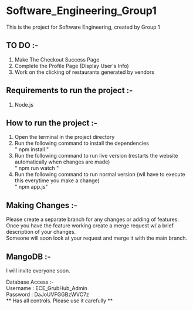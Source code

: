 # Software_Engineering_Group1
This is the project for Software Engineering, created by Group 1

## TO DO :-
1. Make The Checkout Success Page
2. Complete the Profile Page (Display User's Info)
3. Work on the clicking of restaurants generated by vendors

## Requirements to run the project :-
1. Node.js

## How to run the project :-
1. Open the terminal in the project directory
2. Run the following command to install the dependencies\
" npm install "
3. Run the following command to run live version (restarts the website automatically when changes are made)\
" npm run watch "
4. Run the following command to run normal version (wil have to execute this everytime you make a change)\
" npm app.js" 

## Making Changes :-
Please create a separate branch for any changes or adding of features.\
Once you have the feature working create a merge request w/ a brief description of your changes.\
Someone will soon look at your request and merge it with the main branch.

## MangoDB :-
I will invite everyone soon.

Database Access :-\
Username : ECE_GrubHub_Admin\
Password : DaJoUVFGGBzWVC7z\
** Has all controls. Please use it carefully **
